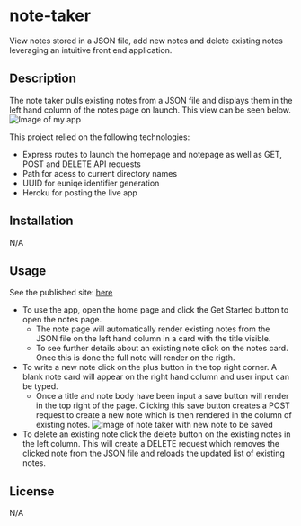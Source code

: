 # note-taker
View notes stored in a JSON file, add new notes and delete existing notes leveraging an intuitive front end application.

## Description
The note taker pulls existing notes from a JSON file and displays them in the left hand column of the notes page on launch. This view can be seen below.
![Image of my app](.public/assets/imgs/Note_taker_initialize.png)

This project relied on the following technologies:
- Express routes to launch the homepage and notepage as well as GET, POST and DELETE API requests
- Path for acess to current directory names 
- UUID for euniqe identifier generation
- Heroku for posting the live app



## Installation
N/A

## Usage

See the published site: [here]()
- To use the app, open the home page and click the Get Started button to open the notes page.
    - The note page will automatically render existing notes from the JSON file on the left hand column in a card with the title visible.
    - To see further details about an existing note click on the notes card. Once this is done the full note will render on the rigth.
- To write a new note click on the plus button in the top right corner. A blank note card will appear on the right hand column and user input can be typed. 
    - Once a title and note body have been input a save button will render in the top right of the page. Clicking this save button creates a POST request to create a new note which is then rendered in the column of existing notes.
    ![Image of note taker with new note to be saved](.public/assets/imgs/Note_taker_new_note.png)
- To delete an existing note click the delete button on the existing notes in the left column. This will create a DELETE request which removes the clicked note from the JSON file and reloads the updated list of existing notes. 

## License
N/A